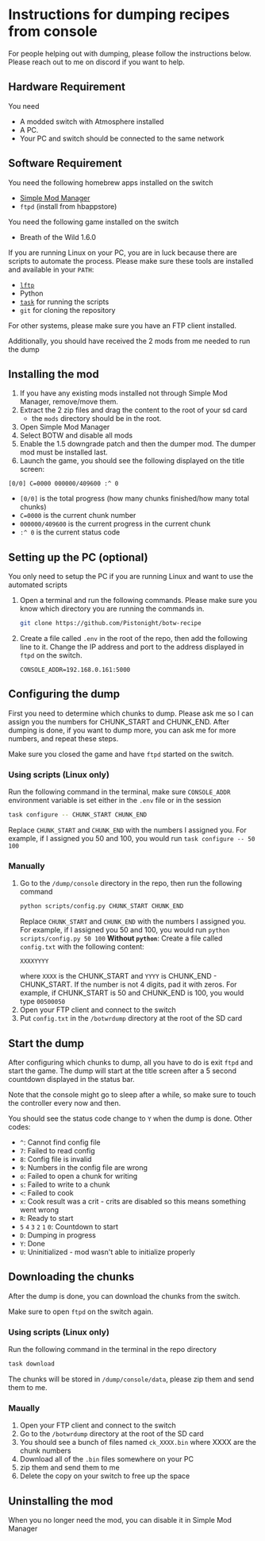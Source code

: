 # Instructions for dumping recipes from console
For people helping out with dumping, please follow the instructions below.
Please reach out to me on discord if you want to help.

## Hardware Requirement
You need
- A modded switch with Atmosphere installed
- A PC.
- Your PC and switch should be connected to the same network

## Software Requirement
You need the following homebrew apps installed on the switch
- [Simple Mod Manager](https://github.com/nadrino/SimpleModManager)
- `ftpd` (install from hbappstore)

You need the following game installed on the switch
- Breath of the Wild 1.6.0

If you are running Linux on your PC, you are in luck because there are scripts
to automate the process. Please make sure these tools are installed
and available in your `PATH`:
- [`lftp`](https://lftp.yar.ru/)
- Python
- [`task`](https://taskfile.dev/) for running the scripts
- `git` for cloning the repository

For other systems, please make sure you have an FTP client installed.

Additionally, you should have received the 2 mods from me needed to run the dump

## Installing the mod
1. If you have any existing mods installed not through Simple Mod Manager, remove/move them.
2. Extract the 2 zip files and drag the content to the root of your sd card
   - the `mods` directory should be in the root.
3. Open Simple Mod Manager
4. Select BOTW and disable all mods
5. Enable the 1.5 downgrade patch and then the dumper mod. The dumper mod must be installed last.
6. Launch the game, you should see the following displayed on the title screen:
```
[0/0] C=0000 000000/409600 :^ 0
```
- `[0/0]` is the total progress (how many chunks finished/how many total chunks)
- `C=0000` is the current chunk number
- `000000/409600` is the current progress in the current chunk
- `:^ 0` is the current status code

## Setting up the PC (optional)
You only need to setup the PC if you are running Linux and
want to use the automated scripts
1. Open a terminal and run the following commands. Please
   make sure you know which directory you are running the commands in.
    ```bash
    git clone https://github.com/Pistonight/botw-recipe
    ```
2. Create a file called `.env` in the root of the repo, then add the following line to it. Change the IP address
    and port to the address displayed in `ftpd` on the switch.
    ```
    CONSOLE_ADDR=192.168.0.161:5000
    ```

## Configuring the dump
First you need to determine which chunks to dump. Please ask me so I can
assign you the numbers for CHUNK_START and CHUNK_END. After dumping is done,
if you want to dump more, you can ask me for more numbers, and repeat these steps.

Make sure you closed the game and have `ftpd` started on the switch.

### Using scripts (Linux only)
Run the following command in the terminal,
make sure `CONSOLE_ADDR` environment variable is set either in the `.env` file or in the session
```bash
task configure -- CHUNK_START CHUNK_END
```
Replace `CHUNK_START` and `CHUNK_END` with the numbers I assigned you.
For example, if I assigned you 50 and 100, you would run `task configure -- 50 100`

### Manually
1. Go to the `/dump/console` directory in the repo, then run the following command
    ```bash
    python scripts/config.py CHUNK_START CHUNK_END
    ```
    Replace `CHUNK_START` and `CHUNK_END` with the numbers I assigned you.
    For example, if I assigned you 50 and 100, you would run `python scripts/config.py 50 100`
    **Without `python`**: Create a file called `config.txt` with the following content:
    ```
    XXXXYYYY
    ```
    where `XXXX` is the CHUNK_START and `YYYY` is CHUNK_END - CHUNK_START.
    If the number is not 4 digits, pad it with zeros.
    For example, if CHUNK_START is 50 and CHUNK_END is 100, you would type `00500050`
2. Open your FTP client and connect to the switch
3. Put `config.txt` in the `/botwrdump` directory at the root of the SD card

## Start the dump
After configuring which chunks to dump, all you have to do is exit `ftpd`
and start the game. The dump will start at the title screen after a 5 second countdown
displayed in the status bar.

Note that the console might go to sleep after a while, so make sure to
touch the controller every now and then.

You should see the status code change to `Y` when the dump is done.
Other codes:
- `^`: Cannot find config file
- `7`: Failed to read config
- `8`: Config file is invalid
- `9`: Numbers in the config file are wrong
- `o`: Failed to open a chunk for writing
- `s`: Failed to write to a chunk
- `<`: Failed to cook
- `x`: Cook result was a crit - crits are disabled so this means something went wrong
- `R`: Ready to start
- `5` `4` `3` `2` `1` `0`: Countdown to start
- `D`: Dumping in progress
- `Y`: Done
- `U`: Uninitialized - mod wasn't able to initialize properly

## Downloading the chunks
After the dump is done, you can download the chunks from the switch.

Make sure to open `ftpd` on the switch again.

### Using scripts (Linux only)
Run the following command in the terminal in the repo directory
```bash
task download
```
The chunks will be stored in `/dump/console/data`, please zip them and send them to me.

### Maually
1. Open your FTP client and connect to the switch
2. Go to the `/botwrdump` directory at the root of the SD card
3. You should see a bunch of files named `ck_XXXX.bin` where XXXX are the chunk numbers
4. Download all of the `.bin` files somewhere on your PC
5. zip them and send them to me
6. Delete the copy on your switch to free up the space

## Uninstalling the mod
When you no longer need the mod, you can disable it in Simple Mod Manager
